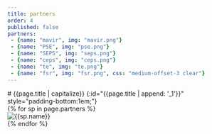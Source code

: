 ```yaml
---
title: partners
order: 4
published: false
partners:
 - {name: "mavir", img: "mavir.png"}
 - {name: "PSE", img: "pse.png"}
 - {name: "SEPS", img: "seps.png"}
 - {name: "ceps", img: "ceps.png"}
 - {name: "te", img: "te.png"}
 - {name: "fsr", img: "fsr.png", css: "medium-offset-3 clear"}
---
```


<style type="text/css">
    .part-img {
        
    }
    .wb-50 {
        width:50% !important;
    }
    .partners .columns:last-child:not(:first-child) {
        float: none;
        margin-left: auto;
        margin-right: auto;
    }
    .clear {clear: both;}
</style>

<div class="small-12 columns">
<div class="large-8 text-center small-centered" markdown="1">
# {{page.title | capitalize}}
{:id="{{page.title | append: '_1'}}" style="padding-bottom:1em;"}
</div>
</div>

<div class="row">
<div class="large-8 small-centered partners">
{% for sp in page.partners %}
<div class="{% if forloop.last %}medium-6{%else%}medium-4{% endif %} text-center {{sp.css}} columns">
    <img class="part-img" src="{{sp.img | prepend: "./assets/img/tso/"}}" alt="{{sp.name}}">
</div>
{% endfor %}
</div>
</div>
